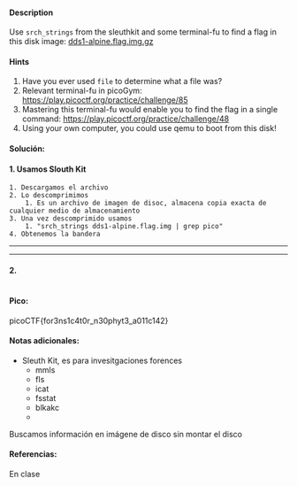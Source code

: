 
#### Description
Use `srch_strings` from the sleuthkit and some terminal-fu to find a flag in this disk image: [dds1-alpine.flag.img.gz](https://mercury.picoctf.net/static/4f3df7052b4121aff89af1a3f517afb1/dds1-alpine.flag.img.gz)

#### Hints 
1. Have you ever used `file` to determine what a file was?
2. Relevant terminal-fu in picoGym: https://play.picoctf.org/practice/challenge/85
3. Mastering this terminal-fu would enable you to find the flag in a single command: https://play.picoctf.org/practice/challenge/48
4. Using your own computer, you could use qemu to boot from this disk!


#### Solución:

#### 1. Usamos Slouth Kit 

````
1. Descargamos el archivo
2. Lo descomprimimos
	1. Es un archivo de imagen de disoc, almacena copia exacta de cualquier medio de almacenamiento
3. Una vez descomprimido usamos
	1. "srch_strings dds1-alpine.flag.img | grep pico"
4. Obtenemos la bandera
`````



--- 
---
#### 2.

````

`````


#### Pico:
picoCTF{for3ns1c4t0r_n30phyt3_a011c142}

#### Notas adicionales:
- Sleuth Kit, es para invesitgaciones forences
	- mmls
	- fls
	- icat
	- fsstat
	- blkakc
	-

Buscamos información en imágene de disco sin montar el disco

#### Referencias:
En clase


